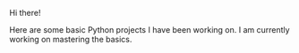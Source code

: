 Hi there!

Here are some basic Python projects I have been working on. 
I am currently working on mastering the basics.

